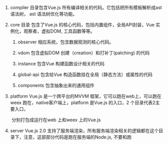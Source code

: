 1. compiler 目录包含Vue.js 所有编译相关的代码。它包括把所有模板解析成ast 语法树， ast 语法树优化等功能。

 

2. core 目录 包含了Vue.js 的核心代码，包括内置组件，全局API封装，Vue 实例化，观察者，虚拟DOM, 工具函数等等。

    1. observer     相应系统，包含数据观测的核心代码。

    2. vdom     包含虚拟DOM 创建（creation）和打补丁(patching) 的代码

    3. instance  包含Vue 构建函数设计相关的代码

    4. global-api   包含给Vue 构造函数挂在全局（静态方法）或属性的代码

    5. components  包含抽象出来的通用组件

 3. platform Vue.js 是一个跨平台的MVVM 框架，它可以跑在web上，可以跑在weex 跑在，native客户端上，platform 是Vue.js 的入口，2 个目录代表2主要入口，

　　分别打包成运行在web 上和weex 上的Vue.js

 

4. server  Vue.js 2.0 支持了服务端渲染，所有服务端渲染相关的逻辑都在这个目录下，注意，这部部分代码是跑在服务端的Node.js, 不要和跑